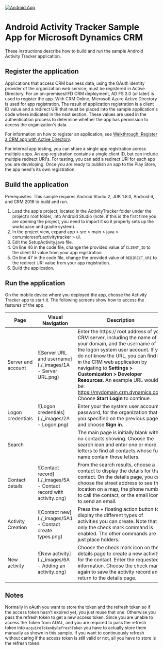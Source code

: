 [![Android App](https://img.shields.io/badge/android-App-brightgreen.svg)](https://opensource.microsoft.com/?sort=Awesomeness&keyword=&tag=android)

# Android Activity Tracker Sample App for Microsoft Dynamics CRM

These instructions describe how to build and run the sample Android Activity Tracker application. 

## Register the application

Applications that access CRM business data, using the OAuth identity provider of the organization web service, must be registered in Active Directory. For an on-premises/IFD CRM deployment, AD FS 3.0 (or later) is used to register the app. With CRM Online, Microsoft Azure Active Directory is used for app registration. The result of application registration is a client ID value and a redirect URI that must be placed into the sample application's code where indicated in the next section. These values are used in the authentication process to determine whether the app has permission to access the organization's data.

For information on how to register an application, see [Walkthrough: Register a CRM app with Active Directory](https://msdn.microsoft.com/en-us/library/dn531010.aspx).

For internal app testing, you can share a single app registration across multiple apps. An app registration contains a single client ID, but can include multiple redirect URI's. For testing, you can add a redirect URI for each app you are developing. Once you are ready to publish an app to the Play Store, the app need's its own registration.

## Build the application

Prerequisites: This sample requires Android Studio 2, JDK 1.8.0, Android 6, and CRM 2016 to build and run.

1. Load the app's project, located in the ActivityTracker folder under the project’s root folder, into Android Studio (note: if this is the first time you are opening the project, you need to import it so it properly sets up the workspace and gradle system).
2. In the project view, expand app > src > main > java > com.microsoft.activitytracker > ui.
3. Edit the SetupActivity.java file.
4. On line 46 in the code file, change the provided value of `CLIENT_ID` to the client ID value from your app registration.
5. On line 47 in the code file, change the provided value of `REDIRECT_URI` to the redirect URI value from your app registration.
6. Build the application.

## Run the application

On the mobile device where you deployed the app, choose the Activity Tracker app to start it. The following screens show how to access the features of the app.

Page | Visual Navigation | Description
------- | ---- | ----
Server and account | ![Server URL and username](./_images/1A - Server URL.png) | Enter the https:// root address of your CRM server, including the name of your domain, and the username of the logon system user account. If you do not know the URL, you can find it in the CRM web application by navigating to **Settings > Customization > Developer Resources**. An example URL would be: https://mydomain.crm.dynamics.com. Choose **Start Login** to continue.
Logon credentials |![Logon credentials](./_images/2A - Logon.png) | Enter your the system user account password, for the organization that you specified on the previous page, and choose **Sign in**.
Search |  | The main page is initially blank with no contacts showing. Choose the search icon and enter one or more letters to find all contacts whose full name contain those letters.
Contact details | ![Contact record](./_images/5A - Contact record with activity.png) | From the search results, choose a contact to display the details for that contact. On the details page, you can choose the street address to see that location on a map, the phone number to call the contact, or the email icon to send an email.
Activity Creation | ![Contact new](./_images/5A1 - Contact create types.png) | Press the + floating action button to display the different types of activities you can create. Note that only the check mark command is enabled. The other commands are just place holders.
New activity | ![New activity](./_images/6A - Adding an activity.png) | Choose the check mark icon on the details page to create a new activity for the contact. Enter the requested information. Choose the check mark again to save the activity record and return to the details page.

## Notes

Normally in oAuth you want to store the token and the refresh token so if the access token hasn't expired yet, you just reuse that one. Otherwise you pass the refresh token to get a new access token. Since you are unable to access the Token from ADAL, and you are required to pass the refresh token into `acquireTokenByRefreshToken` you have to actually store them manually as shown in this sample. If you want to continuously refresh without caring if the access token is still valid or not, all you have to store is the refresh token.
